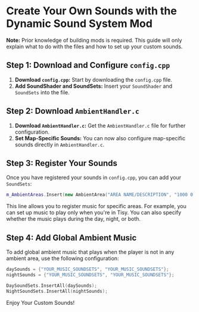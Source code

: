 # Create Your Own Sounds with the Dynamic Sound System Mod

**Note:** Prior knowledge of building mods is required. This guide will only explain what to do with the files and how to set up your custom sounds.

## Step 1: Download and Configure `config.cpp`

1. **Download `config.cpp`:** Start by downloading the `config.cpp` file.
2. **Add SoundShader and SoundSets:** Insert your `SoundShader` and `SoundSets` into the file.

## Step 2: Download `AmbientHandler.c`

1. **Download `AmbientHandler.c`:** Get the `AmbientHandler.c` file for further configuration.
2. **Set Map-Specific Sounds:** You can now also configure map-specific sounds directly in `AmbientHandler.c`.

## Step 3: Register Your Sounds

Once you have registered your sounds in `config.cpp`, you can add your `SoundSets`:

```cpp
m_AmbientAreas.Insert(new AmbientArea("AREA NAME/DESCRIPTION", "1000 0 1000", "1000 0 1000", AmbientTimeOfDay.BOTH, {"DS_AmbientMusic_04_SoundSet"}));
```

This line allows you to register music for specific areas. For example, you can set up music to play only when you're in Tisy. You can also specify whether the music plays during the day, night, or both.

## Step 4: Add Global Ambient Music
To add global ambient music that plays when the player is not in any ambient area, use the following configuration:

```cpp
daySounds = {"YOUR_MUSIC_SOUNDSETS", "YOUR_MUSIC_SOUNDSETS"};
nightSounds = {"YOUR_MUSIC_SOUNDSETS", "YOUR_MUSIC_SOUNDSETS"};

DaySoundSets.InsertAll(daySounds);
NightSoundSets.InsertAll(nightSounds);
```

Enjoy Your Custom Sounds!
